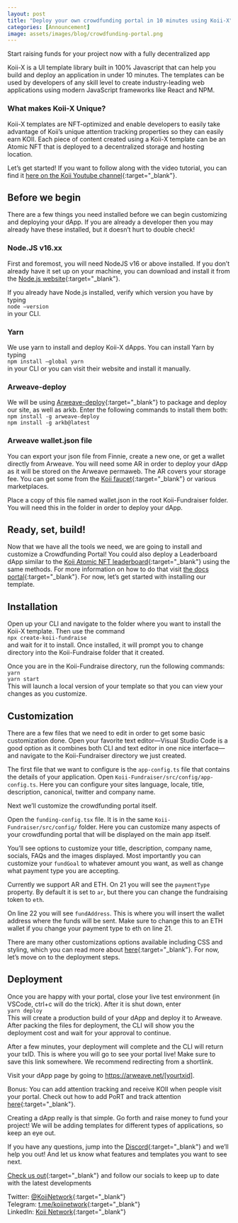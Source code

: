 ```yaml
---
layout: post
title: "Deploy your own crowdfunding portal in 10 minutes using Koii-X"
categories: [Announcement]
image: assets/images/blog/crowdfunding-portal.png
---
```


Start raising funds for your project now with a fully decentralized app

Koii-X is a UI template library built in 100% Javascript that can help you build and deploy an application in under 10 minutes. The templates can be used by developers of any skill level to create industry-leading web applications using modern JavaScript frameworks like React and NPM.

### What makes Koii-X Unique?

Koii-X templates are NFT-optimized and enable developers to easily take advantage of Koii’s unique attention tracking properties so they can easily earn KOII. Each piece of content created using a Koii-X template can be an Atomic NFT that is deployed to a decentralized storage and hosting location.

Let’s get started! If you want to follow along with the video tutorial, you can find it [here on the Koii Youtube channel](https://youtu.be/PBJDM_ZY2WI){:target="\_blank"}.

## Before we begin

There are a few things you need installed before we can begin customizing and deploying your dApp. If you are already a developer then you may already have these installed, but it doesn’t hurt to double check!

### Node.JS v16.xx

First and foremost, you will need NodeJS v16 or above installed. If you don’t already have it set up on your machine, you can download and install it from the [Node.js website](https://nodejs.org/en/){:target="\_blank"}.

If you already have Node.js installed, verify which version you have by typing<br/>
`node –version`
<br/>in your CLI.

### Yarn

We use yarn to install and deploy Koii-X dApps. You can install Yarn by typing<br/>
`npm install –global yarn`
<br/>in your CLI or you can visit their website and install it manually.

### Arweave-deploy

We will be using [Arweave-deploy](https://docs.koii.network/build-dapps-with-koii/template-library/deploy){:target="\_blank"} to package and deploy our site, as well as arkb. Enter the following commands to install them both:<br/>
`npm install -g arweave-deploy`<br/>
`npm install -g arkb@latest`

### Arweave wallet.json file

You can export your json file from Finnie, create a new one, or get a wallet directly from Arweave. You will need some AR in order to deploy your dApp as it will be stored on the Arweave permaweb. The AR covers your storage fee. You can get some from the [Koii faucet](https://koi.rocks/faucet){:target="\_blank"} or various marketplaces.

Place a copy of this file named wallet.json in the root Koii-Fundraiser folder. You will need this in the folder in order to deploy your dApp.

## Ready, set, build!

Now that we have all the tools we need, we are going to install and customize a Crowdfunding Portal! You could also deploy a Leaderboard dApp similar to the [Koii Atomic NFT leaderboard](https://koi.rocks/){:target="\_blank"} using the same methods. For more information on how to do that visit [the docs portal](https://docs.koii.network/build-dapps-with-koii/template-library/leaderboard-app){:target="\_blank"}. For now, let’s get started with installing our template.

## Installation

Open up your CLI and navigate to the folder where you want to install the Koii-X template. Then use the command<br/>
`npx create-koii-fundraise`
<br/>and wait for it to install. Once installed, it will prompt you to change directory into the Koii-Fundraise folder that it created.

Once you are in the Koii-Fundraise directory, run the following commands:<br/>
`yarn`<br/>
`yarn start`<br/>
This will launch a local version of your template so that you can view your changes as you customize.

## Customization

There are a few files that we need to edit in order to get some basic customization done. Open your favorite text editor—Visual Studio Code is a good option as it combines both CLI and text editor in one nice interface—and navigate to the Koii-Fundraiser directory we just created.

The first file that we want to configure is the `app-config.ts` file that contains the details of your application. Open `Koii-Fundraiser/src/config/app-config.ts`. Here you can configure your sites language, locale, title, description, canonical, twitter and company name.

Next we’ll customize the crowdfunding portal itself.

Open the `funding-config.tsx` file. It is in the same `Koii-Fundraiser/src/config/` folder. Here you can customize many aspects of your crowdfunding portal that will be displayed on the main app itself.

You’ll see options to customize your title, description, company name, socials, FAQs and the images displayed. Most importantly you can customize your `fundGoal` to whatever amount you want, as well as change what payment type you are accepting.

Currently we support AR and ETH. On 21 you will see the `paymentType` property. By default it is set to `ar`, but there you can change the fundraising token to `eth`.

On line 22 you will see `fundAddress`. This is where you will insert the wallet address where the funds will be sent. Make sure to change this to an ETH wallet if you change your payment type to eth on line 21.

There are many other customizations options available including CSS and styling, which you can read more about [here](https://docs.koii.network/build-dapps-with-koii/template-library/leaderboard-app/customization){:target="\_blank"}. For now, let’s move on to the deployment steps.

## Deployment

Once you are happy with your portal, close your live test environment (in VSCode, ctrl+c will do the trick). After it is shut down, enter<br/>
`yarn deploy`<br/>
This will create a production build of your dApp and deploy it to Arweave. After packing the files for deployment, the CLI will show you the deployment cost and wait for your approval to continue.

After a few minutes, your deployment will complete and the CLI will return your txID. This is where you will go to see your portal live! Make sure to save this link somewhere. We recommend redirecting from a shortlink.

Visit your dApp page by going to https://arweave.net/[yourtxid].

Bonus: You can add attention tracking and receive KOII when people visit your portal. Check out how to add PoRT and track attention [here](https://docs.koii.network/earning-koii/install-port){:target="\_blank"}.

Creating a dApp really is that simple. Go forth and raise money to fund your project! We will be adding templates for different types of applications, so keep an eye out.

If you have any questions, jump into the [Discord](https://discord.gg/koiin){:target="\_blank"} and we’ll help you out! And let us know what features and templates you want to see next.

[Check us out](http://koii.me/u/koii){:target="\_blank"} and follow our socials to keep up to date with the latest developments

Twitter: [@KoiiNetwork](https://twitter.com/KoiiNetwork){:target="\_blank"}<br/>
Telegram: [t.me/koiinetwork](http://t.me/koiinetwork){:target="\_blank"}<br/>
LinkedIn: [Koii Network](https://www.linkedin.com/company/koii-network/mycompany/){:target="\_blank"}<br/>
